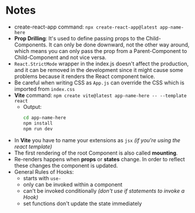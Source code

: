 # Notes

* create-react-app command: `npx create-react-app@latest app-name-here`
* **Prop Drilling**: It's used to define passing props to the Child-Components. It can only be done downward, not the other way around, which means you can only pass the prop from a Parent-Component to Child-Component and not vice versa.
* `React.StrictMode` wrapper in the index.js doesn't affect the production, and it can be removed in the development since it might cause some problems because it renders the React component twice.
* Be careful when writing CSS as `App.js` can override the CSS which is imported from `index.css`
* **Vite** command: `npm create vite@latest app-name-here -- --template react`
    * Output:       
        ```bash
        cd app-name-here
        npm install
        npm run dev
        ```
* In **Vite** you have to name your extensions as `jsx` *(if you're using the react template)*
* The first rendering of the root Component is also called **mounting**.
* Re-renders happens when **props** or **states** change. In order to reflect these changes the component is updated.
* General Rules of Hooks:
    * starts with `use-`
    * only can be invoked within a component
    * can't be invoked conditionally *(don't use if statements to invoke a Hook)*
    * set functions don't update the state immediately
